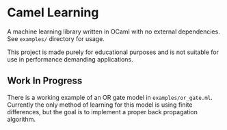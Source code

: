 # Camel Learning

A machine learning library written in OCaml with no external
dependencies. See `examples/` directory for usage.

This project is made purely for educational purposes and is not
suitable for use in performance demanding applications.

## Work In Progress

There is a working example of an OR gate model in
`examples/or_gate.ml`. Currently the only method of learning for this
model is using finite differences, but the goal is to implement a
proper back propagation algorithm.
